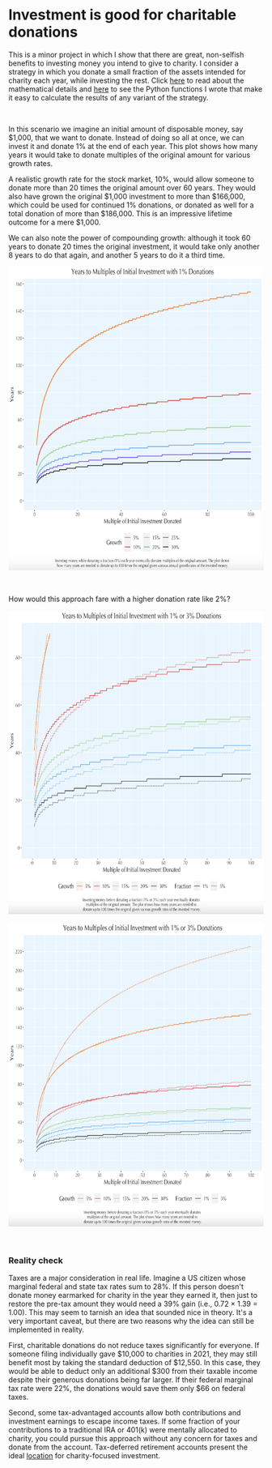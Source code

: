# Investment is good for charitable donations

This is a minor project in which I show that there are great, non-selfish benefits to investing money you intend to give to charity. I consider a strategy in which you donate a small fraction of the assets intended for charity each year, while investing the rest. Click [here](https://github.com/rjwthree/Invest-donate/blob/main/InvestDonate.pdf) to read about the mathematical details and [here](https://github.com/rjwthree/Invest-donate/blob/main/InvestDonate.py) to see the Python functions I wrote that make it easy to calculate the results of any variant of the strategy.

&nbsp;

In this scenario we imagine an initial amount of disposable money, say $1,000, that we want to donate. Instead of doing so all at once, we can invest it and donate 1% at the end of each year. This plot shows how many years it would take to donate multiples of the original amount for various growth rates.

A realistic growth rate for the stock market, 10%, would allow someone to donate more than 20 times the original amount over 60 years. They would also have grown the original $1,000 investment to more than $166,000, which could be used for continued 1% donations, or donated as well for a total donation of more than $186,000. This is an impressive lifetime outcome for a mere $1,000.

We can also note the power of compounding growth: although it took 60 years to donate 20 times the original investment, it would take only another 8 years to do that again, and another 5 years to do it a third time.

<p align="center">
<img src="https://github.com/rjwthree/Invest-Donate/blob/main/InvestDonate.png" width="700" height="600"/>
</p>

&nbsp;

How would this approach fare with a higher donation rate like 2%?

<p align="center">
<img src="https://github.com/rjwthree/Invest-Donate/blob/main/InvestDonate2.png" width="700" height="600"/>
</p>

<p align="center">
<img src="https://github.com/rjwthree/Invest-Donate/blob/main/InvestDonate3.png" width="700" height="600"/>
</p>


&nbsp;

### Reality check

Taxes are a major consideration in real life. Imagine a US citizen whose marginal federal and state tax rates sum to 28%. If this person doesn't donate money earmarked for charity in the year they earned it, then just to restore the pre-tax amount they would need a 39% gain (i.e., 0.72 × 1.39 = 1.00). This may seem to tarnish an idea that sounded nice in theory. It's a very important caveat, but there are two reasons why the idea can still be implemented in reality.

First, charitable donations do not reduce taxes significantly for everyone. If someone filing individually gave $10,000 to charities in 2021, they may still benefit most by taking the standard deduction of $12,550. In this case, they would be able to deduct only an additional $300 from their taxable income despite their generous donations being far larger. If their federal marginal tax rate were 22%, the donations would save them only $66 on federal taxes.

Second, some tax-advantaged accounts allow both contributions and investment earnings to escape income taxes. If some fraction of your contributions to a traditional IRA or 401(k) were mentally allocated to charity, you could pursue this approach without any concern for taxes and donate from the account. Tax-deferred retirement accounts present the ideal [location](https://www.fidelity.com/viewpoints/investing-ideas/asset-location-lower-taxes) for charity-focused investment.
